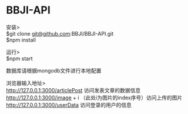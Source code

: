 # BBJI-API
安装><br/>
$git clone git@github.com:BBJI/BBJI-API.git<br/>
$npm install

运行><br/>
$npm start

数据库请根据mongodb文件进行本地配置

浏览器输入地址><br/>
http://127.0.0.1:3000/articlePost 访问发表文章的数据信息<br/>
http://127.0.0.1:3000/image + i （此处i为图片的index序号）访问上传的图片<br/>
http://127.0.0.1:3000/userData 访问登录的用户的信息

